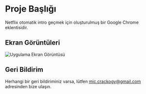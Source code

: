 
# Proje Başlığı

Netflix otomatik intro geçmek için oluşturulmuş bir Google Chrome eklentisidir.


## Ekran Görüntüleri

![Uygulama Ekran Görüntüsü]([https://github.com/kursatmudu//Netflix-Auto-Skip-Chrome-API/resources/1.PNG](https://github.com/kursatmudu/Netflix-Auto-Skip-Chrome-API/blob/main/resources/1.PNG))
  
## Geri Bildirim

Herhangi bir geri bildiriminiz varsa, lütfen mic.crackogy@gmail.com adresinden bize ulaşın.

  
